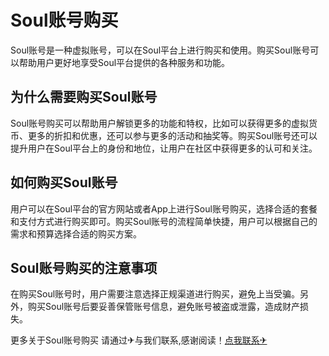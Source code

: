 # Soul账号购买

Soul账号是一种虚拟账号，可以在Soul平台上进行购买和使用。购买Soul账号可以帮助用户更好地享受Soul平台提供的各种服务和功能。

## 为什么需要购买Soul账号

Soul账号购买可以帮助用户解锁更多的功能和特权，比如可以获得更多的虚拟货币、更多的折扣和优惠，还可以参与更多的活动和抽奖等。购买Soul账号还可以提升用户在Soul平台上的身份和地位，让用户在社区中获得更多的认可和关注。

## 如何购买Soul账号

用户可以在Soul平台的官方网站或者App上进行Soul账号购买，选择合适的套餐和支付方式进行购买即可。购买Soul账号的流程简单快捷，用户可以根据自己的需求和预算选择合适的购买方案。

## Soul账号购买的注意事项

在购买Soul账号时，用户需要注意选择正规渠道进行购买，避免上当受骗。另外，购买Soul账号后要妥善保管账号信息，避免账号被盗或泄露，造成财产损失。

更多关于Soul账号购买 请通过✈与我们联系,感谢阅读！[点我联系✈](https://wiki.G208.com)